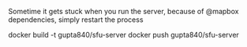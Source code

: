 Sometime it gets stuck when you run the server, because of @mapbox dependencies, simply restart the process

docker build -t gupta840/sfu-server
docker push gupta840/sfu-server
